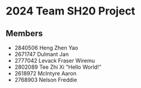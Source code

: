 # 2024 Team SH20 Project

## Members

- 2840506 Heng Zhen Yao
- 2671747 Dulmant Jan
- 2777042 Levack Fraser Wiremu
- 2802089 Tee Zhi Xi "Hello World!"
- 2618972 McIntyre Aaron
- 2768903 Nelson Freddie
